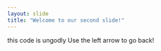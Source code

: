 ```yaml
---
layout: slide
title: "Welcome to our second slide!"
---
```

this code is ungodly
Use the left arrow to go back!
